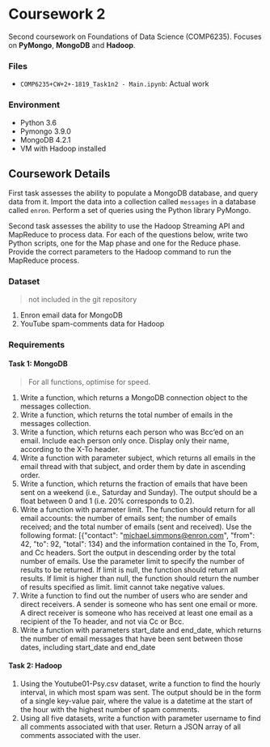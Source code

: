 # Coursework 2
Second coursework on Foundations of Data Science (COMP6235). Focuses on **PyMongo**, **MongoDB** and **Hadoop**.

### Files
- `COMP6235+CW+2+-1819_Task1n2 - Main.ipynb`: Actual work

### Environment
- Python 3.6
- Pymongo 3.9.0
- MongoDB 4.2.1
- VM with Hadoop installed

## Coursework Details
First task assesses the ability to populate a MongoDB database, and query data from it. Import the data into a collection called `messages` in a database called `enron`. Perform a set of queries using the Python library PyMongo.

Second task assesses the ability to use the Hadoop Streaming API and MapReduce to process data. For each of the questions below, write two Python scripts, one for the Map phase and one for the Reduce phase. Provide the correct parameters to the Hadoop command to run the MapReduce process.

### Dataset
> not included in the git repository

1. Enron email data for MongoDB
2. YouTube spam-comments data for Hadoop


### Requirements
#### Task 1: MongoDB
> For all functions, optimise for speed.

1. Write a function, which returns a MongoDB connection object to the messages collection.
2. Write a function, which returns the total number of emails in the messages collection.
3. Write a function, which returns each person who was Bcc’ed on an email. Include each person only once. Display only their name, according to the X-To header.
4. Write a function with parameter subject, which returns all emails in the email thread with that subject, and order them by date in ascending order.
5. Write a function, which returns the fraction of emails that have been sent on a weekend (i.e., Saturday and Sunday). The output should be a float between 0 and 1 (i.e. 20% corresponds to 0.2).
6. Write a function with parameter limit. The function should return for all email accounts: the number of emails sent; the number of emails received; and the total number of emails (sent and received). Use the following format: [{"contact": "michael.simmons@enron.com", "from": 42, "to": 92, "total": 134} and the information contained in the To, From, and Cc headers. Sort the output in descending order by the total number of emails. Use the parameter limit to specify the number of results to be returned. If limit is null, the function should return all results. If limit is higher than null, the function should return the number of results specified as limit. limit cannot take negative values.
7. Write a function to find out the number of users who are sender and direct receivers. A sender is someone who has sent one email or more. A direct receiver is someone who has received at least one email as a recipient of the To header, and not via Cc or Bcc.
8. Write a function with parameters start_date and end_date, which returns the number of email messages that have been sent between those dates, including start_date and end_date

#### Task 2: Hadoop
1. Using the Youtube01-Psy.csv dataset, write a function to find the hourly interval, in which most spam was sent. The output should be in the form of a single key-value pair, where the value is a datetime at the start of the hour with the highest number of spam comments.
2. Using all five datasets, write a function with parameter username to find all comments associated with that user. Return a JSON array of all comments associated with the user.
